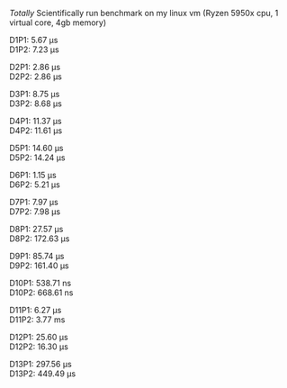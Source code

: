 *Totally* Scientifically run benchmark on my linux vm (Ryzen 5950x cpu, 1 virtual core, 4gb memory)

D1P1: 5.67 µs  
D1P2: 7.23 µs  

D2P1: 2.86 µs  
D2P2: 2.86 µs  

D3P1: 8.75 µs  
D3P2: 8.68 µs  

D4P1: 11.37 µs  
D4P2: 11.61 µs  

D5P1: 14.60 µs  
D5P2: 14.24 µs  

D6P1: 1.15 µs  
D6P2: 5.21 µs  

D7P1: 7.97 µs  
D7P2: 7.98 µs  

D8P1: 27.57 µs  
D8P2: 172.63 µs  

D9P1: 85.74 µs  
D9P2: 161.40 µs  

D10P1: 538.71 ns  
D10P2: 668.61 ns  

D11P1: 6.27 µs  
D11P2: 3.77 ms  

D12P1: 25.60 µs  
D12P2: 16.30 µs  

D13P1: 297.56 µs  
D13P2: 449.49 µs  